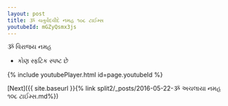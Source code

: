 ```yaml
---
layout: post
title: ૐ ચતુર્વેદવીદે નમહ ૧૦૮ ટાઈમ્સ
youtubeId: mGZyQsmx3js
---
```

 
 
 ૐ વિરાજય નમહ  
 
 -  કોણ સ્ફટિક સ્પષ્ટ છે 
 
  
 
  
 
 
 
 
 
 


{% include youtubePlayer.html id=page.youtubeId %}
 
[Next]({{ site.baseurl }}{% link  split2/_posts/2016-05-22-ૐ અચલાયા નમહ ૧૦૮ ટાઈમ્સ.md%})
 
